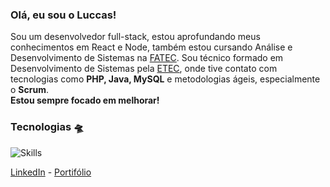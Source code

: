 ### Olá, eu sou o Luccas!
Sou um desenvolvedor full-stack, estou aprofundando meus conhecimentos em React e Node, também estou cursando Análise e Desenvolvimento de Sistemas na [FATEC](https://fatecrl.edu.br/). Sou técnico formado em Desenvolvimento de Sistemas pela [ETEC](https://www.etecpg.com.br/), onde tive contato com tecnologias como **PHP, Java, MySQL** e metodologias ágeis, especialmente o **Scrum**.<br> **Estou sempre focado em melhorar!** <br>

### Tecnologias 🛸
![Skills](https://skillicons.dev/icons?i=html,css,js,react,nodejs,vite,python,php,postgres,git)


[LinkedIn](https://www.linkedin.com/in/davttiw) -
[Portifólio](https://davittiw.vercel.app/)
